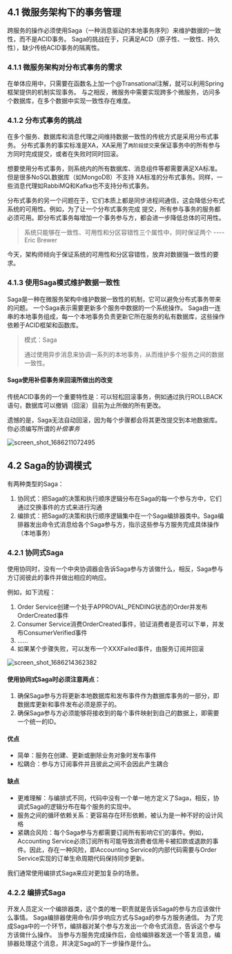 ## 4.1 微服务架构下的事务管理

跨服务的操作必须使用Saga（一种消息驱动的本地事务序列）来维护数据的一致性，而不是ACID事务。
Saga的挑战在于，只满足ACD（原子性、一致性、持久性），缺少传统ACID事务的隔离性。

### 4.1.1 微服务架构对分布式事务的需求
在单体应用中，只需要在函数名上加一个@Transational注解，就可以利用Spring框架提供的机制实现事务。
与之相反，微服务中需要实现跨多个微服务，访问多个数据库，在多个数据中实现一致性存在难度。

### 4.1.2 分布式事务的挑战
在多个服务、数据库和消息代理之间维持数据一致性的传统方式是采用分布式事务。
分布式事务的事实标准是XA，XA采用了`两阶段提交`来保证事务中的所有参与方同时完成提交，或者在失败时同时回滚。

想要使用分布式事务，则系统内的所有数据库、消息组件等都需要满足XA标准。但是很多NoSQL数据库（如MongoDB）不支持
XA标准的分布式事务。同样，一些消息代理如RabbiMQ和Kafka也不支持分布式事务。

分布式事务的另一个问题在于，它们本质上都是同步进程间通信，这会降低分布式系统的可用性。例如，为了让一个分布式事务完成
提交，所有参与事务的服务都必须可用。即分布式事务每增加一个事务参与方，都会进一步降低总体的可用性。

> 系统只能够在一致性、可用性和分区容错性三个属性中，同时保证两个 ----Eric Brewer

今天，架构师倾向于保证系统的可用性和分区容错性，放弃对数据强一致性的要求。

### 4.1.3 使用Saga模式维护数据一致性
Saga是一种在微服务架构中维护数据一致性的机制，它可以避免分布式事务带来的问题。
一个Saga表示需要更新多个服务中数据的一个系统操作。
Saga由一连串的本地事务组成，每一个本地事务负责更新它所在服务的私有数据库，这些操作依赖于ACID框架和函数库。

> 模式：Saga
> 
> 通过使用异步消息来协调一系列的本地事务，从而维护多个服务之间的数据一致性。

#### Saga使用补偿事务来回滚所做出的改变
传统ACID事务的一个重要特性是：可以轻松回滚事务，例如通过执行ROLLBACK语句，数据库可以撤销（回滚）目前为止所做的所有更改。

遗憾的是，Saga无法自动回滚，因为每个步骤都会将其更改提交到本地数据库。你必须编写所谓的*补偿事务*


![screen_shot_1686211072495](https://github.com/lemonshen00/reading-record/assets/13763576/cef8073c-f490-4363-b207-9ad488ed209a)


## 4.2 Saga的协调模式

有两种类型的Saga：
1. 协同式：把Saga的决策和执行顺序逻辑分布在Saga的每一个参与方中，它们通过交换事件的方式来进行沟通
2. 编排式：把Saga的决策和执行顺序逻辑集中在一个Saga编排器类中。Saga编排器发出命令式消息给各个Saga参与方，指示这些参与方服务完成具体操作（本地事务）

### 4.2.1 协同式Saga
使用协同时，没有一个中央协调器会告诉Saga参与方该做什么，相反，Saga参与方订阅彼此的事件并做出相应的响应。

例如，如下流程：
1. Order Service创建一个处于APPROVAL_PENDING状态的Order并发布OrderCreated事件
2. Consumer Service消费OrderCreated事件，验证消费者是否可以下单，并发布ConsumerVerified事件
3. ......
4. 如果某个步骤失败，可以发布一个XXXFailed事件，由服务订阅并回滚

![screen_shot_1686214362382](https://github.com/lemonshen00/reading-record/assets/13763576/4ca70257-f6af-4b71-8f55-25a05511a635)

#### 使用协同式Saga时必须注意两点：
1. 确保Saga参与方将更新本地数据库和发布事件作为数据库事务的一部分，即数据库更新和事件发布必须是原子的。
2. 确保Saga参与方必须能够将接收到的每个事件映射到自己的数据上，即需要一个统一的ID。

#### 优点
- 简单：服务在创建、更新或删除业务对象时发布事件
- 松耦合：参与方订阅事件并且彼此之间不会因此产生耦合

#### 缺点
- 更难理解：与编排式不同，代码中没有一个单一地方定义了Saga，相反，协调式Saga的逻辑分布在每个服务的实现中。
- 服务之间的循环依赖关系：更容易存在环形依赖，被认为是一种不好的设计风格
- 紧耦合风险：每个Saga参与方都需要订阅所有影响它们的事件。例如，Accounting Service必须订阅所有可能导致消费者信用卡被扣款或退款的事件。因此，存在一种风险，即Accounting Service的内部代码需要与Order Service实现的订单生命周期代码保持同步更新。

我们通常使用编排式Saga来应对更加复杂的场景。

### 4.2.2 编排式Saga

开发人员定义一个编排器类，这个类的唯一职责就是告诉Saga的参与方应该做什么事情。
Saga编排器使用命令/异步响应方式与Saga的参与方服务通信。
为了完成Saga中的一个环节，编排器对某个参与方发出一个命令式消息，告诉这个参与方该做什么操作。
当参与方服务完成操作后，会给编排器发送一个答复消息，编排器处理这个消息，并决定Saga的下一步操作是什么。



